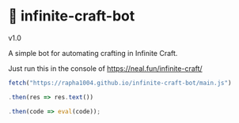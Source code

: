 #  🚀 infinite-craft-bot

  

v1.0

  
  

A simple bot for automating crafting in Infinite Craft.

Just run this in the console of https://neal.fun/infinite-craft/

  

```js
fetch("https://rapha1004.github.io/infinite-craft-bot/main.js")

.then(res => res.text())

.then(code => eval(code));
```
